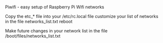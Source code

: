Piwifi - easy setup of Raspberry Pi Wifi networks

Copy the etc_* file into your /etc/rc.local file
customize your list of networks in the file networks_list.txt
reboot

Make future changes in your network list in the file /boot/files/networks_list.txt

